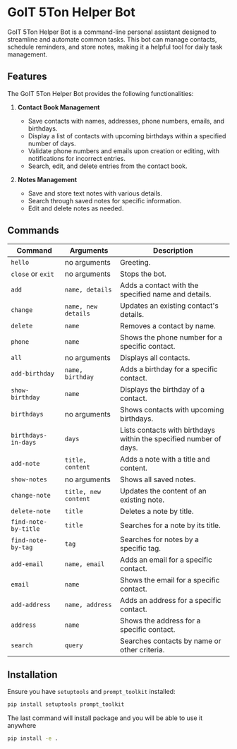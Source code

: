 # GoIT 5Ton Helper Bot

GoIT 5Ton Helper Bot is a command-line personal assistant designed to streamline and automate common tasks. This bot can manage contacts, schedule reminders, and store notes, making it a helpful tool for daily task management.

## Features

The GoIT 5Ton Helper Bot provides the following functionalities:

1. **Contact Book Management**
   - Save contacts with names, addresses, phone numbers, emails, and birthdays.
   - Display a list of contacts with upcoming birthdays within a specified number of days.
   - Validate phone numbers and emails upon creation or editing, with notifications for incorrect entries.
   - Search, edit, and delete entries from the contact book.

2. **Notes Management**
   - Save and store text notes with various details.
   - Search through saved notes for specific information.
   - Edit and delete notes as needed.


## Commands
| Command                   | Arguments            | Description                                                       |
|---------------------------|----------------------|-------------------------------------------------------------------|
| `hello`                   | no arguments         | Greeting.                                                         |
| `close` or `exit`         | no arguments         | Stops the bot.                                                    |
| `add`                     | `name, details`      | Adds a contact with the specified name and details.               |
| `change`                  | `name, new details`  | Updates an existing contact's details.                            |
| `delete`                  | `name`               | Removes a contact by name.                                        |
| `phone`                   | `name`               | Shows the phone number for a specific contact.                    |
| `all`                     | no arguments         | Displays all contacts.                                            |
| `add-birthday`            | `name, birthday`     | Adds a birthday for a specific contact.                           |
| `show-birthday`           | `name`               | Displays the birthday of a contact.                               |
| `birthdays`               | no arguments         | Shows contacts with upcoming birthdays.                           |
| `birthdays-in-days`       | `days`               | Lists contacts with birthdays within the specified number of days.|
| `add-note`                | `title, content`     | Adds a note with a title and content.                             |
| `show-notes`              | no arguments         | Shows all saved notes.                                            |
| `change-note`             | `title, new content` | Updates the content of an existing note.                          |
| `delete-note`             | `title`              | Deletes a note by title.                                          |
| `find-note-by-title`      | `title`              | Searches for a note by its title.                                 |
| `find-note-by-tag`        | `tag`                | Searches for notes by a specific tag.                             |
| `add-email`               | `name, email`        | Adds an email for a specific contact.                             |
| `email`                   | `name`               | Shows the email for a specific contact.                           |
| `add-address`             | `name, address`      | Adds an address for a specific contact.                           |
| `address`                 | `name`               | Shows the address for a specific contact.                         |
| `search`                  | `query`              | Searches contacts by name or other criteria.                      |



## Installation

Ensure you have `setuptools` and `prompt_toolkit` installed:

```bash
pip install setuptools prompt_toolkit
```

The last command will install package and you will be able to use it anywhere

```bash
pip install -e .
```